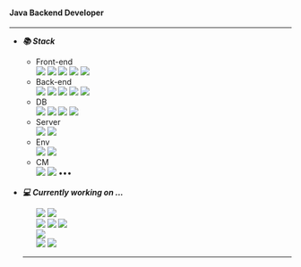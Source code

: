 <!--
- 🔭 I’m currently working on ...
- 🌱 I’m currently learning ...
- 👯 I’m looking to collaborate on ...
- 🤔 I’m looking for help with ...
- 💬 Ask me about ...
- 📫 How to reach me: ...
- 😄 Pronouns: ...
- ⚡ Fun fact: ...
-->

#### Java Backend Developer
<!-- 
<p align="center">
  <b>
    <i>TODAY</i>
  </b></br> 
  <img src="https://hits.seeyoufarm.com/api/count/incr/badge.svg?url=https%3A%2F%2Fgithub.com%2FHyungrok-Kim&count_bg=%2375AFDB&title_bg=%23B4E570&icon=oracle.svg&icon_color=%23E7E7E7&title=hits&edge_flat=false" />
</p> -->

<hr>
<ul>
  <li><b><i>📚 Stack</i></b></li>
<ul>
  <li>Front-end</li>
  <img src="https://img.shields.io/badge/React-61DAFB?style=flat-square&logo=React&logoColor=white"/>
  <img src="https://img.shields.io/badge/TypeScript-3178C6?style=flat-square&logo=TypeScript&logoColor=white"/>
  <img src="https://img.shields.io/badge/JavaScript-F7DF1E?style=flat-square&logo=JavaScript&logoColor=white"/>
<!--   <img src="https://img.shields.io/badge/jQuery-0769AD?style=flat-square&logo=jQuery&logoColor=white"/> -->
  <img src="https://img.shields.io/badge/HTML5-20c997?style=flat-square&logo=HTML5&logoColor=white"/>
  <img src="https://img.shields.io/badge/CSS3-1572B6?style=flat-square&logo=CSS3&logoColor=white"/>
  <li>Back-end</li>
  <img src="https://img.shields.io/badge/Java-007396?style=flat-square&logo=Java&logoColor=white"/>
  <img src="https://img.shields.io/badge/Python-3776AB?style=flat-square&logo=Python&logoColor=white"/>
  <img src="https://img.shields.io/badge/Spring-6DB33F?style=flat-square&logo=Spring&logoColor=white"/>
  <img src="https://img.shields.io/badge/Springboot-6DB33F?style=flat-square&logo=Springboot&logoColor=white"/>
  <img src="https://img.shields.io/badge/Django-092E20?style=flat-square&logo=Django&logoColor=white"/>
  <li>DB</li>
  <img src="https://img.shields.io/badge/MySQL-4479A1?style=flat-square&logo=MySQL&logoColor=white"/>
  <img src="https://img.shields.io/badge/SQLite-003B57?style=flat-square&logo=SQLite&logoColor=white"/>
<!--   <img src="https://img.shields.io/badge/ORACLE-F80000?style=flat-square&logo=ORACLE&logoColor=white"/> -->
  <img src="https://img.shields.io/badge/MSSQL-CC2927?style=flat-square&logo=MicrosoftSQLServer&logoColor=white"/>
  <img src="https://img.shields.io/badge/MongoDB-47A248?style=flat-square&logo=MongoDB&logoColor=white"/>
  <li>Server</li>
  <img src="https://img.shields.io/badge/Apache Tomcat-F8DC75?style=flat-square&logo=ApacheTomcat&logoColor=black">
  <img src="https://img.shields.io/badge/NGINX-009639?style=flat-square&logo=NGINX&logoColor=white">
  <li>Env</li>
  <img src="https://img.shields.io/badge/Linux-FCC624?style=flat-square&logo=Linux&logoColor=black">
  <img src="https://img.shields.io/badge/Windows-0078D6?style=flat-square&logo=Windows&logoColor=white">
<!--   <img src="https://img.shields.io/badge/macOS-000000?style=flat-square&logo=macOS&logoColor=white"> -->
  <li>CM</li>
  <img src="https://img.shields.io/badge/Git-F05032?style=flat-square&logo=Git&logoColor=white">
  <img src="https://img.shields.io/badge/Subversion-809CC9?style=flat-square&logo=Subversion&logoColor=white">
  •••
</ul><br>
  <li><b><i>💻 Currently working on ...</i></b></li>
<ul>
<!--   <img src="https://img.shields.io/badge/Spring-6DB33F?style=flat-square&logo=Spring&logoColor=white"/> -->
  <img src="https://img.shields.io/badge/Springboot-6DB33F?style=flat-square&logo=Springboot&logoColor=white"/>
  <img src="https://img.shields.io/badge/React-61DAFB?style=flat-square&logo=React&logoColor=white"/><br>
  <img src="https://img.shields.io/badge/Java-007396?style=flat-square&logo=Java&logoColor=white"/>
<!--   <img src="https://img.shields.io/badge/Python-3776AB?style=flat-square&logo=Python&logoColor=white"/> -->
  <img src="https://img.shields.io/badge/TypeScript-3178C6?style=flat-square&logo=TypeScript&logoColor=white"/>
  <img src="https://img.shields.io/badge/JavaScript-F7DF1E?style=flat-square&logo=JavaScript&logoColor=white"/><br>
  <img src="https://img.shields.io/badge/MySQL-4479A1?style=flat-square&logo=MySQL&logoColor=white"/><br>
<!--   <img src="https://img.shields.io/badge/MSSQL-CC2927?style=flat-square&logo=MicrosoftSQLServer&logoColor=white"/><br> -->
  <img src="https://img.shields.io/badge/Git-F05032?style=flat-square&logo=Git&logoColor=white">
  <img src="https://img.shields.io/badge/Docker-2496ED?style=flat-square&logo=Docker&logoColor=white">
<!--   <img src="https://img.shields.io/badge/Subversion-809CC9?style=flat-square&logo=Subversion&logoColor=white"> -->
  </ul>

<!-- 
<p float="left">
  <img src="https://github-readme-stats.vercel.app/api?username=Hyungrok-Kim&hide=prs,issues&count_private=true&show_icons=true&line_height=30" />
  <img src="https://github-readme-stats.vercel.app/api/top-langs/?username=Hyungrok-Kim&layout=compact&card_width=295" />
</p>
 -->
<hr>
 







